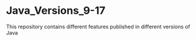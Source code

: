 # Java_Versions_9-17
This repository contains different features published in different versions of Java
